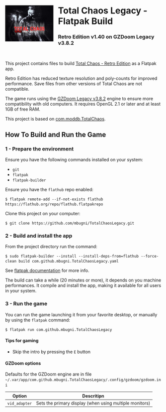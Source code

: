 <div>
<img align="left" style="margin: 0px 15px 0px 0px;" src="retro_banner.jpg" alt="TotalChaos Retro Banner" />

# Total Chaos Legacy - Flatpak Build
###  Retro Edition v1.40 on GZDoom Legacy v3.8.2

</div>
<p>&nbsp;</p>

This project contains files to build [Total Chaos - Retro Edition](https://www.moddb.com/mods/total-chaos/downloads/total-chaos-directors-cut-retro-edition-140) as a Flatpak app.

Retro Edition has reduced texture resolution and poly-counts for improved performance. Save files from other versions of Total Chaos are not compatible.

The game runs using the [GZDoom Legacy v3.8.2](https://zdoom.org/) engine to ensure more compatibility with old computers. It requires OpenGL 2.1 or later and at least 1GB of free RAM.

This project is based on [com.moddb.TotalChaos](https://github.com/flathub/com.moddb.TotalChaos).

## How To Build and Run the Game

### 1 - Prepare the environment
Ensure you have the following commands installed on your system:
- `git`
- `flatpak`
- `flatpak-builder`

Ensure you have the `flathub` repo enabled:

```shell
$ flatpak remote-add --if-not-exists flathub https://flathub.org/repo/flathub.flatpakrepo
```

Clone this project on your computer:

```shell
$ git clone https://github.com/mbugni/TotalChaosLegacy.git
```

### 2 - Build and install the app
From the project directory run the command:

```shell
$ sudo flatpak-builder --install --install-deps-from=flathub --force-clean build com.github.mbugni.TotalChaosLegacy.yaml
```

See [flatpak documentation](https://docs.flatpak.org/) for more info.

The build can take a while (20 minutes or more), it depends on you machine performances. It compile and install the app, making it available for all users in your system.

### 3 - Run the game
You can run the game launching it from your favorite desktop, or manually by using the `flatpak` command:

```shell
$ flatpak run com.github.mbugni.TotalChaosLegacy
```

#### Tips for gaming
- Skip the intro by pressing the `E` button

#### GZDoom options
Defaults for the GZDoom engine are in file `~/.var/app/com.github.mbugni.TotalChaosLegacy/.config/gzdoom/gzdoom.ini`

|  Option       | Descritipn                                              |
|---------------|---------------------------------------------------------|
| `vid_adapter` | Sets the primary display (when using multiple monitors) |
